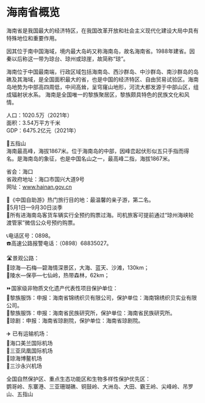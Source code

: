 # 海南省概览  

海南省是我国最大的经济特区，在我国改革开放和社会主义现代化建设大局中具有特殊地位和重要作用。  

因其位于南中国海域，境内最大岛屿又称海南岛，故名海南省。1988年建省。因秦以后称这一带为琼台、琼州或琼崖，故简称“琼”。  

海南位于中国最南端，行政区域包括海南岛、西沙群岛、中沙群岛、南沙群岛的岛礁及其海域，是全国面积最大的省，也是中国的经济特区、自由贸易试验区。海南岛地势为中部高四周低，中间高耸，呈穹窿山地形，河流大都发源于中部山区，组成辐射状水系。
海南是全国唯一的黎族聚居区，黎族颇具特色的民族文化和风情。  

人口：1020.5万（2021年）  
面积：3.54万平方千米  
GDP：6475.2亿元（2021年）  

🌋五指山  
海南最高峰，海拔1867米。位于海南岛的中部，因峰峦起伏形似五只手指而得名。是海南岛的象征，也是中国名山之一，最高峰二指，海拔1867米。  

省会：海口  
省政府地址：海口市国兴大道9号  
网址：<a href="http://www.hainan.gov.cn" target="_blank">www.hainan.gov.cn</a>  

🧾《中国自助游》热门旅行目的地：最温馨的亲子游，第二名。  
🧭5月1日—9月30日淡季  
🚌所有进海南岛客货车辆实行全预约购票过海。司机旅客可提前通过“琼州海峡轮渡管家”微信公众号预约购票。  

📞电话区号：0898。  
☎️高速公路报警电话：（0898）68835027。  

🛣️景观公路：  
🔸琼海—石梅—碧海情深景区，大海、蓝天、沙滩，130km；  
🔸陵水—保亭—七仙岭，热带森林，62km；  

⏩国家级非物质文化遗产代表性项目保护单位：  
🔸黎族服饰：申报：海南省锦绣织贝有限公司，保护单位：海南锦绣织贝实业有限公司。  
🔸黎族服饰：申报：海南省民族研究所，保护单位：海南省民族研究所。  
🔸琼剧：申报：海南省琼剧院，保护单位：海南省琼剧院。  

✈️ 已有运输机场：  
🔸海口美兰国际机场  
🔸三亚凤凰国际机场  
🔸琼海博鳌机场  
🔸三沙永兴机场  

全国自然保护区、重点生态功能区和生物多样性保护优先区：  
鹦哥岭、东寨港、三亚珊瑚礁、铜鼓岭、大洲岛、大田、霸王岭、尖峰岭、吊罗山、五指山  
